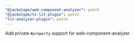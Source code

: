 ```yaml
---
"@jackolope/web-component-analyzer": patch
"@jackolope/ts-lit-plugin": patch
"lit-analyzer-plugin": patch
---
```


Add private `#property` support for web-component-analyzer
